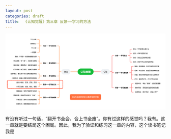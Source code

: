 ```yaml
---
layout: post
categories: draft
title:  《认知觉醒》第三章 反馈——学习的方法
---
```


![认知觉醒脑图-反馈](/assets/%E8%84%91%E5%9B%BE%E8%AE%A4%E7%9F%A5%E8%A7%89%E9%86%92-%E5%8F%8D%E9%A6%88.PNG)

有没有听过一句话，“翻开书全会，合上书全废”。你有过这样的感觉吗？我有。这一章就是要结局这个困局。因此，我为了验证和练习这一章的内容，这个读书笔记我是
<!--stackedit_data:
eyJoaXN0b3J5IjpbLTY1NjgzODAxNywxMjU3ODQ3NDMxXX0=
-->